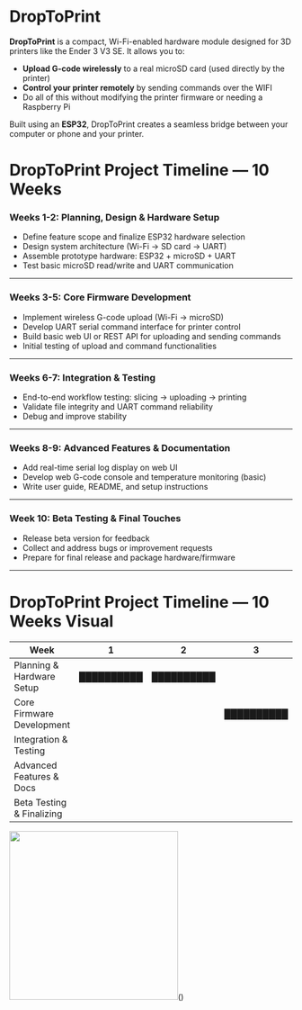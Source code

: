 # DropToPrint

**DropToPrint** is a compact, Wi-Fi-enabled hardware module designed for 3D printers like the Ender 3 V3 SE. It allows you to:

- **Upload G-code wirelessly** to a real microSD card (used directly by the printer)
- **Control your printer remotely** by sending commands over the WIFI
- Do all of this without modifying the printer firmware or needing a Raspberry Pi

Built using an **ESP32**, DropToPrint creates a seamless bridge between your computer or phone and your printer.

# DropToPrint Project Timeline — 10 Weeks

### Weeks 1-2: Planning, Design & Hardware Setup
- Define feature scope and finalize ESP32 hardware selection  
- Design system architecture (Wi-Fi → SD card → UART)  
- Assemble prototype hardware: ESP32 + microSD + UART  
- Test basic microSD read/write and UART communication

---

### Weeks 3-5: Core Firmware Development
- Implement wireless G-code upload (Wi-Fi → microSD)  
- Develop UART serial command interface for printer control  
- Build basic web UI or REST API for uploading and sending commands  
- Initial testing of upload and command functionalities

---

### Weeks 6-7: Integration & Testing
- End-to-end workflow testing: slicing → uploading → printing  
- Validate file integrity and UART command reliability  
- Debug and improve stability

---

### Weeks 8-9: Advanced Features & Documentation
- Add real-time serial log display on web UI  
- Develop web G-code console and temperature monitoring (basic)  
- Write user guide, README, and setup instructions

---

### Week 10: Beta Testing & Final Touches
- Release beta version for feedback  
- Collect and address bugs or improvement requests  
- Prepare for final release and package hardware/firmware

---

# DropToPrint Project Timeline — 10 Weeks Visual

| Week          | 1 | 2 | 3 | 4 | 5 | 6 | 7 | 8 | 9 | 10 |
|---------------|---|---|---|---|---|---|---|---|---|----|
| Planning & Hardware Setup    | ██████████ | ██████████ |             |             |             |             |             |             |             |     |
| Core Firmware Development    |             |             | ██████████ | ██████████ | ██████████ |             |             |             |             |     |
| Integration & Testing        |             |             |             |             |             | ██████████ | ██████████ |             |             |     |
| Advanced Features & Docs     |             |             |             |             |             |             |             | ██████████ | ██████████ |     |
| Beta Testing & Finalizing    |             |             |             |             |             |             |             |             |             | ██████████ |


<img src="https://github.com/user-attachments/assets/a7f6f09d-a7dc-4127-8ece-ec3ad1b3d1bd" width="300">()



